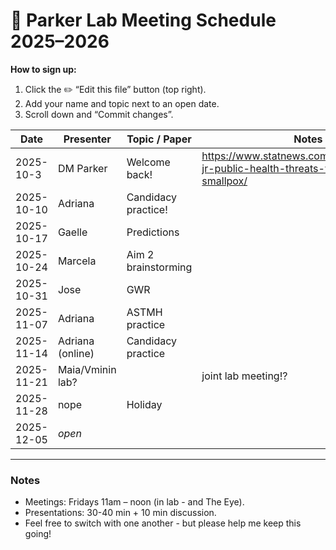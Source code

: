 # 🧪 Parker Lab Meeting Schedule 2025–2026

**How to sign up:**  
1. Click the ✏️ “Edit this file” button (top right).  
2. Add your name and topic next to an open date.  
3. Scroll down and “Commit changes”.

| Date       | Presenter        | Topic / Paper | Notes |
|------------|------------------|----------------|--------|
| 2025-10-3  | DM Parker        | Welcome back!  |https://www.statnews.com/2025/08/18/rfk-jr-public-health-threats-william-foege-smallpox/        |
| 2025-10-10 | Adriana          | Candidacy practice!     |        |
| 2025-10-17 | Gaelle           | Predictions    |        |
| 2025-10-24 | Marcela             |  Aim 2 brainstorming              |        |
| 2025-10-31 | Jose             | GWR            |        |
| 2025-11-07 | Adriana  |    ASTMH practice            |        |
| 2025-11-14 | Adriana (online)        | Candidacy  practice    |        |
| 2025-11-21 | Maia/Vminin lab? |                | joint lab meeting!?       |
| 2025-11-28 | nope             | Holiday         |        |
| 2025-12-05 | _open_           |                |        |


---

### Notes
- Meetings: Fridays 11am – noon (in lab - and The Eye).  
- Presentations: 30-40 min + 10 min discussion.  
- Feel free to switch with one another - but please help me keep this going!
